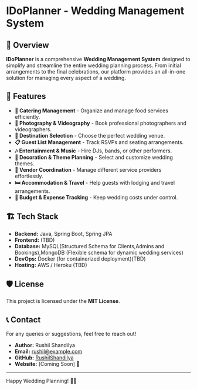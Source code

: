 # IDoPlanner - Wedding Management System

## 📖 Overview
**IDoPlanner** is a comprehensive **Wedding Management System** designed to simplify and streamline the entire wedding planning process. From initial arrangements to the final celebrations, our platform provides an all-in-one solution for managing every aspect of a wedding.

## 🎯 Features
- **🎂 Catering Management** - Organize and manage food services efficiently.
- **📸 Photography & Videography** - Book professional photographers and videographers.
- **📍 Destination Selection** - Choose the perfect wedding venue.
- **📋 Guest List Management** - Track RSVPs and seating arrangements.
- **🎶 Entertainment & Music** - Hire DJs, bands, or other performers.
- **🎨 Decoration & Theme Planning** - Select and customize wedding themes.
- **💍 Vendor Coordination** - Manage different service providers effortlessly.
- **🛏️ Accommodation & Travel** - Help guests with lodging and travel arrangements.
- **💸 Budget & Expense Tracking** - Keep wedding costs under control.

## 🏗️ Tech Stack
- **Backend:** Java, Spring Boot, Spring JPA
- **Frontend:** (TBD)
- **Database:** MySQL(Structured Schema for Clients,Admins and Bookings),MongoDB (Flexible schema for dynamic wedding services)
- **DevOps:** Docker (for containerized deployment)(TBD)
- **Hosting:** AWS / Heroku (TBD)

## 🛡️ License
This project is licensed under the **MIT License**.

## 📞 Contact
For any queries or suggestions, feel free to reach out!
- **Author:** Rushil Shandilya
- **Email:** rushil@example.com
- **GitHub:** [RushilShandilya](https://github.com/RushilShandilya)
- **Website:** [Coming Soon] 🚀

---
Happy Wedding Planning! 🎉💍


